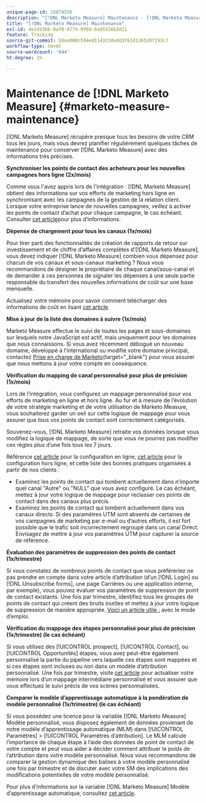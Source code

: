 ```yaml
---
unique-page-id: 18874556
description: "[!DNL Marketo Measure] Maintenance - [!DNL Marketo Measure] - Documentation du produit"
title: "[!DNL Marketo Measure] Maintenance"
exl-id: 4e1d53bb-0af8-4774-9f69-6a95516b3d11
feature: Tracking
source-git-commit: b8ea008c594ed114323dedd3762d1265287193c7
workflow-type: tm+mt
source-wordcount: '644'
ht-degree: 1%

---
```


# Maintenance de [!DNL Marketo Measure] {#marketo-measure-maintenance}

[!DNL Marketo Measure] récupère presque tous les besoins de votre CRM tous les jours, mais vous devrez planifier régulièrement quelques tâches de maintenance pour conserver [!DNL Marketo Measure] avec des informations très précises.

**Synchroniser les points de contact des acheteurs pour les nouvelles campagnes hors ligne (2x/mois)**

Comme vous l&#39;avez appris lors de l&#39;intégration : [!DNL Marketo Measure] obtient des informations sur vos efforts de marketing hors ligne en synchronisant avec les campagnes de la gestion de la relation client. Lorsque votre entreprise lance de nouvelles campagnes, veillez à activer les points de contact d’achat pour chaque campagne, le cas échéant. Consulter [cet article](/help/channel-tracking-and-setup/offline-channels/legacy-processes/syncing-offline-campaigns.md)pour plus d’informations.

**Dépense de chargement pour tous les canaux (1x/mois)**

Pour tirer parti des fonctionnalités de création de rapports de retour sur investissement et de chiffre d’affaires complètes d’[!DNL Marketo Measure], vous devez indiquer [!DNL Marketo Measure] combien vous dépensez pour chacun de vos canaux et sous-canaux marketing ? Nous vous recommandons de désigner le propriétaire de chaque canal/sous-canal et de demander à ces personnes de signaler les dépenses à une seule partie responsable du transfert des nouvelles informations de coût sur une base mensuelle.

Actualisez votre mémoire pour savoir comment télécharger des informations de coût en lisant [cet article](/help/marketing-spend/spend-management/marketing-channel-costs.md).

**Mise à jour de la liste des domaines à suivre (1x/mois)**

Marketo Measure effectue le suivi de toutes les pages et sous-domaines sur lesquels notre JavaScript est actif, mais uniquement pour les domaines que nous connaissons. Si vous avez récemment débogué un nouveau domaine, développé à l’international ou modifié votre domaine principal, contactez [Prise en charge de Marketo](https://nation.marketo.com/t5/support/ct-p/Support){target="_blank"} pour vous assurer que nous mettons à jour votre compte en conséquence.

**Vérification du mapping de canal personnalisé pour plus de précision (1x/mois)**

Lors de l’intégration, vous configurez un mappage personnalisé pour vos efforts de marketing en ligne et hors ligne. Au fur et à mesure de l’évolution de votre stratégie marketing et de votre utilisation de Marketo Measure, vous souhaiterez garder un oeil sur cette logique de mappage pour vous assurer que tous vos points de contact sont correctement catégorisés.

Souvenez-vous, [!DNL Marketo Measure] retraite vos données lorsque vous modifiez la logique de mappage, de sorte que vous ne pourrez pas modifier ces règles plus d’une fois tous les 7 jours.

Référence [cet article](/help/channel-tracking-and-setup/online-channels/online-custom-channel-setup.md) pour la configuration en ligne, [cet article](/help/channel-tracking-and-setup/offline-channels/offline-custom-channel-setup.md) pour la configuration hors ligne, et cette liste des bonnes pratiques organisées à partir de nos clients :

* Examinez les points de contact qui tombent actuellement dans n’importe quel canal &quot;Autre&quot; ou &quot;NULL&quot; que vous avez configuré. Le cas échéant, mettez à jour votre logique de mappage pour reclasser ces points de contact dans des canaux plus précis.
* Examinez les points de contact qui tombent actuellement dans vos canaux directs. Si des paramètres UTM sont absents de certaines de vos campagnes de marketing par e-mail ou d’autres efforts, il est fort possible que le trafic soit incorrectement regroupé dans un canal Direct. Envisagez de mettre à jour vos paramètres UTM pour capturer la source de référence.

**Évaluation des paramètres de suppression des points de contact (1x/trimestre)**

Si vous constatez de nombreux points de contact que vous préféreriez ne pas prendre en compte dans votre article d’attribution (d’un [!DNL Login] ou [!DNL Unsubscribe forms], une page Carrières ou une application interne, par exemple), vous pouvez évaluer vos paramètres de suppression de point de contact existants. Une fois par trimestre, identifiez tous les groupes de points de contact qui créent des bruits inutiles et mettez à jour votre logique de suppression de manière appropriée. [Voici un article utile :](/help/advanced-marketo-measure-features/touchpoint-settings/touchpoint-removal-and-touchpoint-suppression.md)  avec le mode d’emploi.

**Vérification du mappage des étapes personnalisé pour plus de précision (1x/trimestre) (le cas échéant)**

Si vous utilisez des [!UICONTROL prospect], [!UICONTROL Contact], ou [!UICONTROL Opportunités] étapes, vous avez peut-être également personnalisé la partie du pipeline vers laquelle ces étapes sont mappées et si ces étapes sont incluses ou non dans un modèle d’attribution personnalisé. Une fois par trimestre, visite [cet article](/help/advanced-marketo-measure-features/custom-attribution-models/custom-attribution-model-and-setup.md) pour actualiser votre mémoire lors d’un mappage intermédiaire personnalisé et vous assurer que vous effectuez le suivi précis de vos scènes personnalisées.

**Comparer le modèle d’apprentissage automatique à la pondération de modèle personnalisé (1x/trimestre) (le cas échéant)**

Si vous possédez une licence pour la variable [!DNL Marketo Measure] Modèle personnalisé, vous disposez également de données provenant de notre modèle d’apprentissage automatique (MLM) dans [!UICONTROL Paramètres] > [!UICONTROL Paramètres d’attribution]. Le MLM calcule l’importance de chaque étape à l’aide des données de point de contact de votre compte et peut vous aider à décider comment attribuer le poids de l’attribution dans votre modèle personnalisé. Nous vous recommandons de comparer la gestion dynamique des balises à votre modèle personnalisé une fois par trimestre et de discuter avec votre SM des implications des modifications potentielles de votre modèle personnalisé.

Pour plus d’informations sur la variable [!DNL Marketo Measure] Modèle d’apprentissage automatique, consultez [cet article](/help/advanced-marketo-measure-features/custom-attribution-models/machine-learning-model-faq.md).
